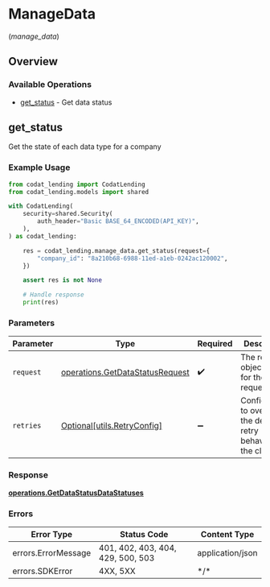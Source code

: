 # ManageData
(*manage_data*)

## Overview

### Available Operations

* [get_status](#get_status) - Get data status

## get_status

Get the state of each data type for a company

### Example Usage

```python
from codat_lending import CodatLending
from codat_lending.models import shared

with CodatLending(
    security=shared.Security(
        auth_header="Basic BASE_64_ENCODED(API_KEY)",
    ),
) as codat_lending:

    res = codat_lending.manage_data.get_status(request={
        "company_id": "8a210b68-6988-11ed-a1eb-0242ac120002",
    })

    assert res is not None

    # Handle response
    print(res)

```

### Parameters

| Parameter                                                                          | Type                                                                               | Required                                                                           | Description                                                                        |
| ---------------------------------------------------------------------------------- | ---------------------------------------------------------------------------------- | ---------------------------------------------------------------------------------- | ---------------------------------------------------------------------------------- |
| `request`                                                                          | [operations.GetDataStatusRequest](../../models/operations/getdatastatusrequest.md) | :heavy_check_mark:                                                                 | The request object to use for the request.                                         |
| `retries`                                                                          | [Optional[utils.RetryConfig]](../../models/utils/retryconfig.md)                   | :heavy_minus_sign:                                                                 | Configuration to override the default retry behavior of the client.                |

### Response

**[operations.GetDataStatusDataStatuses](../../models/operations/getdatastatusdatastatuses.md)**

### Errors

| Error Type                        | Status Code                       | Content Type                      |
| --------------------------------- | --------------------------------- | --------------------------------- |
| errors.ErrorMessage               | 401, 402, 403, 404, 429, 500, 503 | application/json                  |
| errors.SDKError                   | 4XX, 5XX                          | \*/\*                             |
